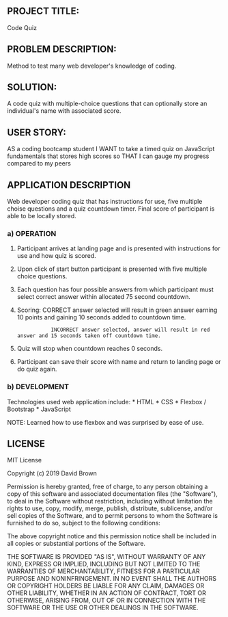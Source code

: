 
## PROJECT TITLE:

 Code Quiz

## PROBLEM DESCRIPTION:

Method to test many web developer's knowledge of coding.

## SOLUTION:

A code quiz with multiple-choice questions that can optionally store an individual's name with associated score.

## USER STORY:

AS a coding bootcamp student
I WANT to take a timed quiz on JavaScript fundamentals that stores high scores
so THAT I can gauge my progress compared to my peers

## APPLICATION DESCRIPTION

Web developer coding quiz that has instructions for use,  five multiple choise questions and a quiz countdown timer. Final score of participant is able to be locally stored. 

### a) OPERATION

1) Participant arrives at landing page and is presented with instructions for use and how quiz is scored.

2) Upon click of start button participant is presented with five multiple choice questions.

3) Each question has four possible answers from which participant must select correct answer within allocated 75 second countdown.

4) Scoring:
                  CORRECT answer selected will result in green answer earning 10 points and gaining 10 seconds added to countdown time. 

                  INCORRECT answer selected, answer will result in red answer and 15 seconds taken off countdown time.

5) Quiz will stop when  countdown reaches 0 seconds.

6) Participant can save their score with name and return to landing page or do quiz again.
  
### b) DEVELOPMENT

Technologies used web application include:
    * HTML
    * CSS
    * Flexbox / Bootstrap
    * JavaScript

NOTE: Learned how to use flexbox and was surprised by ease of use.  

## LICENSE

MIT License

Copyright (c) 2019 David Brown

Permission is hereby granted, free of charge, to any person obtaining a copy
of this software and associated documentation files (the "Software"), to deal
in the Software without restriction, including without limitation the rights
to use, copy, modify, merge, publish, distribute, sublicense, and/or sell
copies of the Software, and to permit persons to whom the Software is
furnished to do so, subject to the following conditions:

The above copyright notice and this permission notice shall be included in all
copies or substantial portions of the Software.

THE SOFTWARE IS PROVIDED "AS IS", WITHOUT WARRANTY OF ANY KIND, EXPRESS OR
IMPLIED, INCLUDING BUT NOT LIMITED TO THE WARRANTIES OF MERCHANTABILITY,
FITNESS FOR A PARTICULAR PURPOSE AND NONINFRINGEMENT. IN NO EVENT SHALL THE
AUTHORS OR COPYRIGHT HOLDERS BE LIABLE FOR ANY CLAIM, DAMAGES OR OTHER
LIABILITY, WHETHER IN AN ACTION OF CONTRACT, TORT OR OTHERWISE, ARISING FROM,
OUT OF OR IN CONNECTION WITH THE SOFTWARE OR THE USE OR OTHER DEALINGS IN THE
SOFTWARE.


